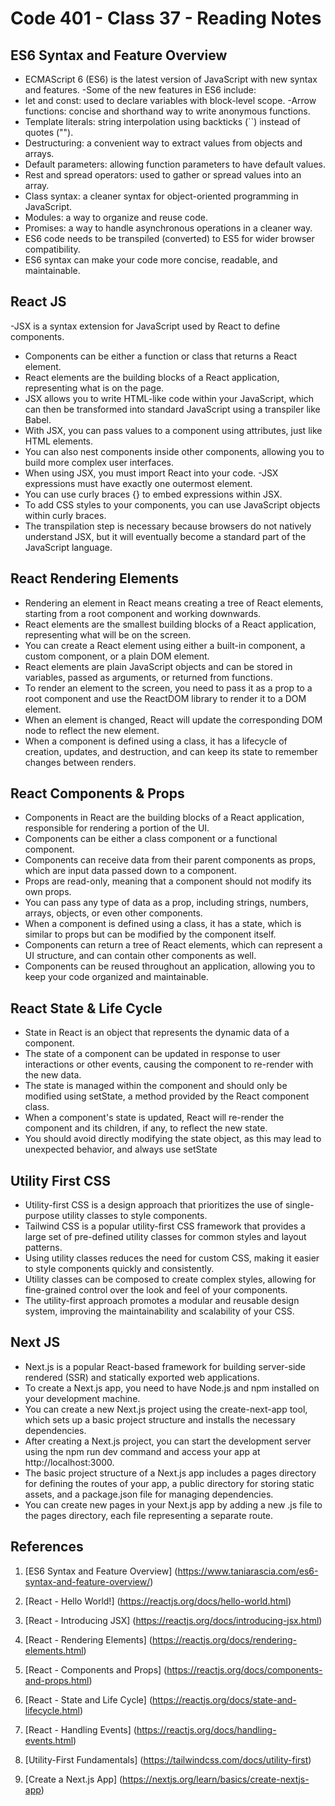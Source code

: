 # Code 401 - Class 37 - Reading Notes

## ES6 Syntax and Feature Overview

- ECMAScript 6 (ES6) is the latest version of JavaScript with new syntax and features. 
-Some of the new features in ES6 include: 
- let and const: used to declare variables with block-level scope. 
-Arrow functions: concise and shorthand way to write anonymous functions. 
- Template literals: string interpolation using backticks (``) instead of quotes (""). 
- Destructuring: a convenient way to extract values from objects and arrays. 
- Default parameters: allowing function parameters to have default values. 
- Rest and spread operators: used to gather or spread values into an array. 
- Class syntax: a cleaner syntax for object-oriented programming in JavaScript. 
- Modules: a way to organize and reuse code. 
- Promises: a way to handle asynchronous operations in a cleaner way. 
- ES6 code needs to be transpiled (converted) to ES5 for wider browser compatibility. 
- ES6 syntax can make your code more concise, readable, and maintainable.


## React JS
-JSX is a syntax extension for JavaScript used by React to define components.
- Components can be either a function or class that returns a React element.
- React elements are the building blocks of a React application, representing what is on the page.
- JSX allows you to write HTML-like code within your JavaScript, which can then be transformed into standard JavaScript using a transpiler like Babel.
- With JSX, you can pass values to a component using attributes, just like HTML elements.
- You can also nest components inside other components, allowing you to build more complex user interfaces.
- When using JSX, you must import React into your code.
-JSX expressions must have exactly one outermost element.
- You can use curly braces {} to embed expressions within JSX.
- To add CSS styles to your components, you can use JavaScript objects within curly braces.
- The transpilation step is necessary because browsers do not natively understand JSX, but it will eventually become a standard part of the JavaScript language.

## React Rendering Elements

- Rendering an element in React means creating a tree of React elements, starting from a root component and working downwards.
- React elements are the smallest building blocks of a React application, representing what will be on the screen.
- You can create a React element using either a built-in component, a custom component, or a plain DOM element.
- React elements are plain JavaScript objects and can be stored in variables, passed as arguments, or returned from functions.
- To render an element to the screen, you need to pass it as a prop to a root component and use the ReactDOM library to render it to a DOM element.
- When an element is changed, React will update the corresponding DOM node to reflect the new element.
- When a component is defined using a class, it has a lifecycle of creation, updates, and destruction, and can keep its state to remember changes between renders.

## React Components & Props

- Components in React are the building blocks of a React application, responsible for rendering a portion of the UI.
- Components can be either a class component or a functional component.
- Components can receive data from their parent components as props, which are input data passed down to a component.
- Props are read-only, meaning that a component should not modify its own props.
- You can pass any type of data as a prop, including strings, numbers, arrays, objects, or even other components.
- When a component is defined using a class, it has a state, which is similar to props but can be modified by the component itself.
- Components can return a tree of React elements, which can represent a UI structure, and can contain other components as well.
- Components can be reused throughout an application, allowing you to keep your code organized and maintainable.

## React State & Life Cycle 

- State in React is an object that represents the dynamic data of a component.
- The state of a component can be updated in response to user interactions or other events, causing the component to re-render with the new data.
- The state is managed within the component and should only be modified using setState, a method provided by the React component class.
- When a component's state is updated, React will re-render the component and its children, if any, to reflect the new state.
- You should avoid directly modifying the state object, as this may lead to unexpected behavior, and always use setState

## Utility First CSS

- Utility-first CSS is a design approach that prioritizes the use of single-purpose utility classes to style components.
- Tailwind CSS is a popular utility-first CSS framework that provides a large set of pre-defined utility classes for common styles and layout patterns.
- Using utility classes reduces the need for custom CSS, making it easier to style components quickly and consistently.
- Utility classes can be composed to create complex styles, allowing for fine-grained control over the look and feel of your components.
- The utility-first approach promotes a modular and reusable design system, improving the maintainability and scalability of your CSS.

## Next JS

- Next.js is a popular React-based framework for building server-side rendered (SSR) and statically exported web applications.
- To create a Next.js app, you need to have Node.js and npm installed on your development machine.
- You can create a new Next.js project using the create-next-app tool, which sets up a basic project structure and installs the necessary dependencies.
- After creating a Next.js project, you can start the development server using the npm run dev command and access your app at http://localhost:3000.
- The basic project structure of a Next.js app includes a pages directory for defining the routes of your app, a public directory for storing static assets, and a package.json file for managing dependencies.
- You can create new pages in your Next.js app by adding a new .js file to the pages directory, each file representing a separate route.

## References

1. [ES6 Syntax and Feature Overview]
(https://www.taniarascia.com/es6-syntax-and-feature-overview/)

2. [React - Hello World!]
(https://reactjs.org/docs/hello-world.html)

3. [React - Introducing JSX]
(https://reactjs.org/docs/introducing-jsx.html)

4. [React - Rendering Elements]
(https://reactjs.org/docs/rendering-elements.html)

5. [React - Components and Props]
(https://reactjs.org/docs/components-and-props.html)

6. [React - State and Life Cycle]
(https://reactjs.org/docs/state-and-lifecycle.html)

7. [React - Handling Events]
(https://reactjs.org/docs/handling-events.html)

8. [Utility-First Fundamentals]
(https://tailwindcss.com/docs/utility-first)

9. [Create a Next.js App]
(https://nextjs.org/learn/basics/create-nextjs-app)
